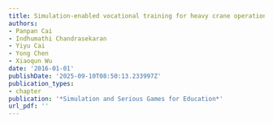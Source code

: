 ```yaml
---
title: Simulation-enabled vocational training for heavy crane operations
authors:
- Panpan Cai
- Indhumathi Chandrasekaran
- Yiyu Cai
- Yong Chen
- Xiaoqun Wu
date: '2016-01-01'
publishDate: '2025-09-10T08:50:13.233997Z'
publication_types:
- chapter
publication: '*Simulation and Serious Games for Education*'
url_pdf: ''
---
```

